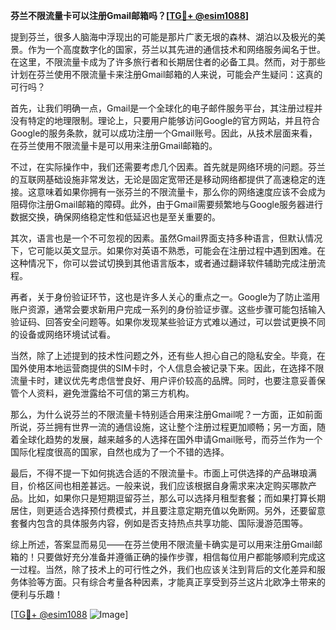 **芬兰不限流量卡可以注册Gmail邮箱吗？[[TG💪+ @esim1088](https://t.me/s/esim1088)]**

提到芬兰，很多人脑海中浮现出的可能是那片广袤无垠的森林、湖泊以及极光的美景。作为一个高度数字化的国家，芬兰以其先进的通信技术和网络服务闻名于世。在这里，不限流量卡成为了许多旅行者和长期居住者的必备工具。然而，对于那些计划在芬兰使用不限流量卡来注册Gmail邮箱的人来说，可能会产生疑问：这真的可行吗？

首先，让我们明确一点，Gmail是一个全球化的电子邮件服务平台，其注册过程并没有特定的地理限制。理论上，只要用户能够访问Google的官方网站，并且符合Google的服务条款，就可以成功注册一个Gmail账号。因此，从技术层面来看，在芬兰使用不限流量卡是可以用来注册Gmail邮箱的。

不过，在实际操作中，我们还需要考虑几个因素。首先就是网络环境的问题。芬兰的互联网基础设施非常发达，无论是固定宽带还是移动网络都提供了高速稳定的连接。这意味着如果你拥有一张芬兰的不限流量卡，那么你的网络速度应该不会成为阻碍你注册Gmail邮箱的障碍。此外，由于Gmail需要频繁地与Google服务器进行数据交换，确保网络稳定性和低延迟也是至关重要的。

其次，语言也是一个不可忽视的因素。虽然Gmail界面支持多种语言，但默认情况下，它可能以英文显示。如果你对英语不熟悉，可能会在注册过程中遇到困难。在这种情况下，你可以尝试切换到其他语言版本，或者通过翻译软件辅助完成注册流程。

再者，关于身份验证环节，这也是许多人关心的重点之一。Google为了防止滥用账户资源，通常会要求新用户完成一系列的身份验证步骤。这些步骤可能包括输入验证码、回答安全问题等。如果你发现某些验证方式难以通过，可以尝试更换不同的设备或网络环境试试看。

当然，除了上述提到的技术性问题之外，还有些人担心自己的隐私安全。毕竟，在国外使用本地运营商提供的SIM卡时，个人信息会被记录下来。因此，在选择不限流量卡时，建议优先考虑信誉良好、用户评价较高的品牌。同时，也要注意妥善保管个人资料，避免泄露给不可信的第三方机构。

那么，为什么说芬兰的不限流量卡特别适合用来注册Gmail呢？一方面，正如前面所说，芬兰拥有世界一流的通信设施，这让整个注册过程更加顺畅；另一方面，随着全球化趋势的发展，越来越多的人选择在国外申请Gmail账号，而芬兰作为一个国际化程度很高的国家，自然也成为了一个不错的选择。

最后，不得不提一下如何挑选合适的不限流量卡。市面上可供选择的产品琳琅满目，价格区间也相差甚远。一般来说，我们应该根据自身需求来决定购买哪款产品。比如，如果你只是短期逗留芬兰，那么可以选择月租型套餐；而如果打算长期居住，则更适合选择预付费模式，并且要注意定期充值以免断网。另外，还要留意套餐内包含的具体服务内容，例如是否支持热点共享功能、国际漫游范围等。

综上所述，答案显而易见——在芬兰使用不限流量卡确实是可以用来注册Gmail邮箱的！只要做好充分准备并遵循正确的操作步骤，相信每位用户都能够顺利完成这一过程。当然，除了技术上的可行性之外，我们也应该关注到背后的文化差异和服务体验等方面。只有综合考量各种因素，才能真正享受到芬兰这片北欧净土带来的便利与乐趣！

[[TG💪+ @esim1088](https://t.me/s/esim1088) ![Image](https://i.postimg.cc/4NQfJmqS/Snipaste-2025-05-13-00-14-12.png)]
